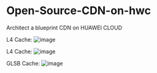 # Open-Source-CDN-on-hwc
Architect a blueprint CDN on HUAWEI CLOUD

L4 Cache:
![image](https://github.com/hexlicn/Open-Source-CDN-on-hwc/blob/master/images/cdn-L4%20Cache.png)

L4 Cache:
![image](https://github.com/hexlicn/Open-Source-CDN-on-hwc/blob/master/images/cdn-L7%20Cache.png)

GLSB Cache:
![image](https://github.com/hexlicn/Open-Source-CDN-on-hwc/blob/master/images/cdn-Comb.png)